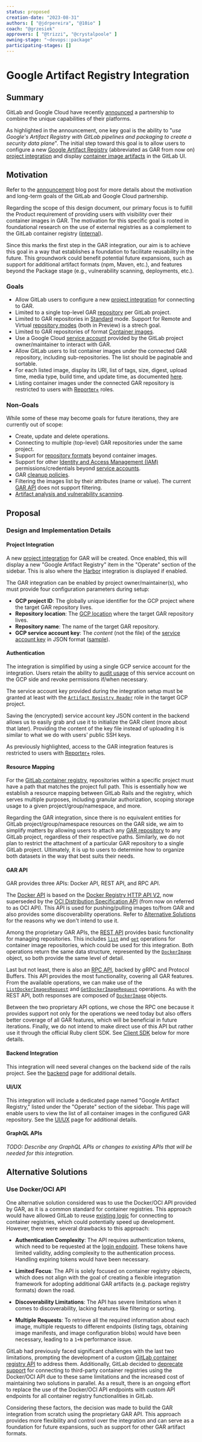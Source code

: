 ```yaml
---
status: proposed
creation-date: "2023-08-31"
authors: [ "@jdrpereira", "@10io" ]
coach: "@grzesiek"
approvers: [ "@trizzi", "@crystalpoole" ]
owning-stage: "~devops::package"
participating-stages: []
---
```


# Google Artifact Registry Integration

## Summary

GitLab and Google Cloud have recently [announced](https://about.gitlab.com/blog/2023/08/29/gitlab-google-partnership-s3c/) a partnership to combine the unique capabilities of their platforms.

As highlighted in the announcement, one key goal is the ability to
"_use Google's Artifact Registry with GitLab pipelines and packaging to create a security data plane_".
The initial step toward this goal is to allow users to configure a new
[Google Artifact Registry](https://cloud.google.com/artifact-registry) (abbreviated as GAR from now on)
[project integration](../../../user/project/integrations/index.md) and display
[container image artifacts](https://cloud.google.com/artifact-registry/docs/supported-formats)
in the GitLab UI.

## Motivation

Refer to the [announcement](https://about.gitlab.com/blog/2023/08/29/gitlab-google-partnership-s3c/)
blog post for more details about the motivation and long-term goals of the GitLab and Google Cloud partnership.

Regarding the scope of this design document, our primary focus is to fulfill the
Product requirement of providing users with visibility over their container
images in GAR. The motivation for this specific goal is rooted in foundational
research on the use of external registries as a complement to the GitLab
container registry ([internal](https://gitlab.com/gitlab-org/ux-research/-/issues/2602)).

Since this marks the first step in the GAR integration, our aim is to achieve
this goal in a way that establishes a foundation to facilitate reusability in
the future. This groundwork could benefit potential future expansions, such as
support for additional artifact formats (npm, Maven, etc.), and features beyond
the Package stage (e.g., vulnerability scanning, deployments, etc.).

### Goals

- Allow GitLab users to configure a new [project integration](../../../user/project/integrations/index.md) for connecting to GAR.
- Limited to a single top-level GAR [repository](https://cloud.google.com/artifact-registry/docs/repositories) per GitLab project.
- Limited to GAR repositories in [Standard](https://cloud.google.com/artifact-registry/docs/repositories#mode) mode. Support for Remote and Virtual [repository modes](https://cloud.google.com/artifact-registry/docs/repositories#mode) (both in Preview) is a strech goal.
- Limited to GAR repositories of format [Container images](https://cloud.google.com/artifact-registry/docs/supported-formats#container).
- Use a Google Cloud [service account](https://cloud.google.com/iam/docs/service-account-overview) provided by the GitLab project owner/maintainer to interact with GAR.
- Allow GitLab users to list container images under the connected GAR repository, including sub-repositories. The list should be paginable and sortable.
- For each listed image, display its URI, list of tags, size, digest, upload time, media type, build time, and update time, as documented [here](https://cloud.google.com/artifact-registry/docs/reference/rest/v1/projects.locations.repositories.dockerImages#DockerImage).
- Listing container images under the connected GAR repository is restricted to users with [Reporter+](../../../user/permissions.md#roles) roles.

### Non-Goals

While some of these may become goals for future iterations, they are currently out of scope:

- Create, update and delete operations.
- Connecting to multiple (top-level) GAR repositories under the same project.
- Support for [repository formats](https://cloud.google.com/artifact-registry/docs/supported-formats) beyond container images.
- Support for other [Identity and Access Management (IAM)](https://cloud.google.com/security/products/iam) permissions/credentials beyond [service accounts](https://cloud.google.com/iam/docs/service-account-overview).
- GAR [cleanup policies](https://cloud.google.com/artifact-registry/docs/repositories/cleanup-policy).
- Filtering the images list by their attributes (name or value). The current [GAR API](https://cloud.google.com/artifact-registry/docs/reference/rpc/google.devtools.artifactregistry.v1#listdockerimagesrequest) does not support filtering.
- [Artifact analysis and vulnerability scanning](https://cloud.google.com/artifact-registry/docs/analysis).

## Proposal

### Design and Implementation Details

#### Project Integration

A new [project integration](../../../user/project/integrations/index.md) for GAR will be created. Once enabled, this will display a new "Google Artifact Registry" item in the "Operate" section of the sidebar. This is also where the [Harbor](../../../user/project/integrations/harbor.md) integration is displayed if enabled.

The GAR integration can be enabled by project owner/maintainer(s), who must provide four configuration parameters during setup:

- **GCP project ID**: The globally unique identifier for the GCP project where the target GAR repository lives.
- **Repository location**: The [GCP location](https://cloud.google.com/about/locations) where the target GAR repository lives.
- **Repository name**: The name of the target GAR repository.
- **GCP service account key**: The _content_ (not the file) of the [service account key](https://cloud.google.com/iam/docs/keys-create-delete) in JSON format ([sample](https://cloud.google.com/iam/docs/keys-create-delete#creating)).

#### Authentication

The integration is simplified by using a single GCP service account for the integration. Users retain the ability to [audit usage](https://cloud.google.com/iam/docs/audit-logging/examples-service-accounts#access-with-key) of this service account on the GCP side and revoke permissions if/when necessary.

The service account key provided during the integration setup must be granted at least with the [`Artifact Registry Reader`](https://cloud.google.com/artifact-registry/docs/access-control#permissions) role in the target GCP project.

Saving the (encrypted) service account key JSON content in the backend allows us to easily grab and use it to initialize the GAR client (more about that later). Providing the content of the key file instead of uploading it is similar to what we do with users' public SSH keys.

As previously highlighted, access to the GAR integration features is restricted to users with [Reporter+](../../../user/permissions.md#roles) roles.

#### Resource Mapping

For the [GitLab container registry](../../../user/packages/container_registry/index.md),
repositories within a specific project must have a path that matches the project full path.
This is essentially how we establish a resource mapping between GitLab Rails and
the registry, which serves multiple purposes, including granular authorization,
scoping storage usage to a given project/group/namespace, and more.

Regarding the GAR integration, since there is no equivalent entities for GitLab
project/group/namespace resources on the GAR side, we aim to simplify matters by
allowing users to attach any [GAR repository](https://cloud.google.com/artifact-registry/docs/repositories) to any
GitLab project, regardless of their respective paths. Similarly, we do not plan
to restrict the attachment of a particular GAR repository to a single GitLab
project. Ultimately, it is up to users to determine how to organize both
datasets in the way that best suits their needs.

#### GAR API

GAR provides three APIs: Docker API, REST API, and RPC API.

The [Docker API](https://cloud.google.com/artifact-registry/docs/reference/docker-api)
is based on the [Docker Registry HTTP API V2](https://distribution.github.io/distribution/spec/api/),
now superseded by the [OCI Distribution Specification API](https://github.com/opencontainers/distribution-spec/blob/main/spec.md)
(from now on referred to as OCI API). This API is used for pushing/pulling images to/from
GAR and also provides some discoverability operations. Refer to [Alternative Solutions](#alternative-solutions)
for the reasons why we don't intend to use it.

Among the proprietary GAR APIs, the [REST API](https://cloud.google.com/artifact-registry/docs/reference/rest)
provides basic functionality for managing repositories. This includes
[`list`](https://cloud.google.com/artifact-registry/docs/reference/rest/v1/projects.locations.repositories.dockerImages/list)
and [`get`](https://cloud.google.com/artifact-registry/docs/reference/rest/v1/projects.locations.repositories.dockerImages/get)
operations for container image repositories, which could be used for this integration.
Both operations return the same data structure, represented by the
[`DockerImage`](https://cloud.google.com/artifact-registry/docs/reference/rest/v1/projects.locations.repositories.dockerImages#DockerImage)
object, so both provide the same level of detail.

Last but not least, there is also an [RPC API](https://cloud.google.com/artifact-registry/docs/reference/rpc/google.devtools.artifactregistry.v1),
backed by gRPC and Protocol Buffers. This API provides the most functionality,
covering all GAR features. From the available operations, we can make use of the
[`ListDockerImagesRequest`](https://cloud.google.com/artifact-registry/docs/reference/rpc/google.devtools.artifactregistry.v1#listdockerimagesrequest)
and [`GetDockerImageRequest`](https://cloud.google.com/artifact-registry/docs/reference/rpc/google.devtools.artifactregistry.v1#google.devtools.artifactregistry.v1.GetDockerImageRequest)
operations. As with the REST API, both responses are composed of
[`DockerImage`](https://cloud.google.com/artifact-registry/docs/reference/rpc/google.devtools.artifactregistry.v1#google.devtools.artifactregistry.v1.DockerImage)
objects.

Between the two proprietary API options, we chose the RPC one because it
provides support not only for the operations we need today but also offers
better coverage of all GAR features, which will be beneficial in future
iterations. Finally, we do not intend to make direct use of this API but rather
use it through the official Ruby client SDK. See [Client SDK](backend.md#client-sdk) below for more details.

#### Backend Integration

This integration will need several changes on the backend side of the rails project. See the [backend](backend.md) page for additional details.

#### UI/UX

This integration will include a dedicated page named "Google Artifact Registry,"
listed under the "Operate" section of the sidebar. This page will enable users to
view the list of all container images in the configured GAR repository. See the
[UI/UX](ui_ux.md) page for additional details.

#### GraphQL APIs

*TODO: Describe any GraphQL APIs or changes to existing APIs that will be needed for this integration.*

## Alternative Solutions

### Use Docker/OCI API

One alternative solution considered was to use the Docker/OCI API provided by
GAR, as it is a common standard for container registries. This approach would
have allowed GitLab to reuse [existing logic](https://gitlab.com/gitlab-org/gitlab/-/blob/20df77103147c0c8ff1c22a888516eba4bab3c46/lib/container_registry/client.rb)
for connecting to container registries, which could potentially speed up
development. However, there were several drawbacks to this approach:

- **Authentication Complexity**: The API requires authentication tokens, which need to be requested at the [login endpoint](https://distribution.github.io/distribution/spec/auth/token/). These tokens have limited validity, adding complexity to the authentication process. Handling expiring tokens would have been necessary.

- **Limited Focus**: The API is solely focused on container registry objects, which does not align with the goal of creating a flexible integration framework for adopting additional GAR artifacts (e.g. package registry formats) down the road.

- **Discoverability Limitations**: The API has severe limitations when it comes to discoverability, lacking features like filtering or sorting.

- **Multiple Requests**: To retrieve all the required information about each image, multiple requests to different endpoints (listing tags, obtaining image manifests, and image configuration blobs) would have been necessary, leading to a `1+N` performance issue.

GitLab had previously faced significant challenges with the last two limitations,
prompting the development of a custom
[GitLab container registry API](https://gitlab.com/gitlab-org/container-registry/-/blob/master/docs/spec/gitlab/api.md)
to address them. Additionally, GitLab decided to
[deprecate support](../../../update/deprecations.md#use-of-third-party-container-registries-is-deprecated)
for connecting to third-party container registries using the Docker/OCI API due to
these same limitations and the increased cost of maintaining two solutions in
parallel. As a result, there is an ongoing effort to replace the use of the
Docker/OCI API endpoints with custom API endpoints for all container registry functionalities in GitLab.

Considering these factors, the decision was made to build the GAR integration
from scratch using the proprietary GAR API. This approach provides more flexibility
and control over the integration and can serve as a foundation for future expansions,
such as support for other GAR artifact formats.
